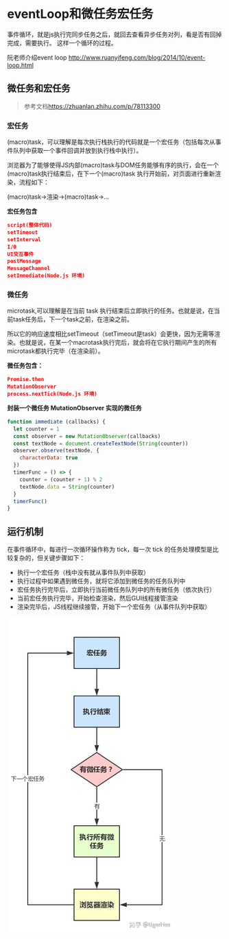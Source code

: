 # eventLoop和微任务宏任务

事件循环，就是js执行完同步任务之后，就回去查看异步任务对列，看是否有回掉完成，需要执行。
这样一个循环的过程。

阮老师介绍event loop <http://www.ruanyifeng.com/blog/2014/10/event-loop.html>

## 微任务和宏任务

> 参考文档<https://zhuanlan.zhihu.com/p/78113300>

### 宏任务

(macro)task，可以理解是每次执行栈执行的代码就是一个宏任务（包括每次从事件队列中获取一个事件回调并放到执行栈中执行）。

浏览器为了能够使得JS内部(macro)task与DOM任务能够有序的执行，会在一个(macro)task执行结束后，在下一个(macro)task 执行开始前，对页面进行重新渲染，流程如下：

(macro)task->渲染->(macro)task->...

**宏任务包含**

```json
script(整体代码)
setTimeout
setInterval
I/O
UI交互事件
postMessage
MessageChannel
setImmediate(Node.js 环境)
```
### 微任务

microtask,可以理解是在当前 task 执行结束后立即执行的任务。也就是说，在当前task任务后，下一个task之前，在渲染之前。

所以它的响应速度相比setTimeout（setTimeout是task）会更快，因为无需等渲染。也就是说，在某一个macrotask执行完后，就会将在它执行期间产生的所有microtask都执行完毕（在渲染前）。

**微任务包含：**

```json
Promise.then
MutationObserver
process.nextTick(Node.js 环境)
```

**封装一个微任务 MutationObserver 实现的微任务**

```javascript
function immediate (callbacks) {
  let counter = 1
  const observer = new MutationObserver(callbacks)
  const textNode = document.createTextNode(String(counter))
  observer.observe(textNode, {
    characterData: true
  })
  timerFunc = () => {
    counter = (counter + 1) % 2
    textNode.data = String(counter)
  }
  timerFunc()
}
```


## 运行机制

在事件循环中，每进行一次循环操作称为 tick，每一次 tick 的任务处理模型是比较复杂的，但关键步骤如下：

- 执行一个宏任务（栈中没有就从事件队列中获取）
- 执行过程中如果遇到微任务，就将它添加到微任务的任务队列中
- 宏任务执行完毕后，立即执行当前微任务队列中的所有微任务（依次执行）
- 当前宏任务执行完毕，开始检查渲染，然后GUI线程接管渲染
- 渲染完毕后，JS线程继续接管，开始下一个宏任务（从事件队列中获取）

![picture 1](images/event-loop.png)
